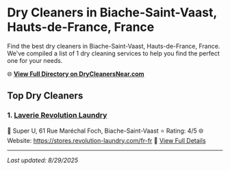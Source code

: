 # Dry Cleaners in Biache-Saint-Vaast, Hauts-de-France, France

Find the best dry cleaners in Biache-Saint-Vaast, Hauts-de-France, France. We've compiled a list of 1 dry cleaning services to help you find the perfect one for your needs.

🌐 **[View Full Directory on DryCleanersNear.com](https://drycleanersnear.com/city/France/Hauts-de-France/Biache-Saint-Vaast)**

## Top Dry Cleaners

### 1. [Laverie Revolution Laundry](https://drycleanersnear.com/dryCleaner/68ae67ebc95ff2c6096b1ac1/laverie-revolution-laundry)
📍 Super U, 61 Rue Maréchal Foch, Biache-Saint-Vaast
⭐ Rating: 4/5
🌐 Website: https://stores.revolution-laundry.com/fr-fr
🔗 [View Full Details](https://drycleanersnear.com/dryCleaner/68ae67ebc95ff2c6096b1ac1/laverie-revolution-laundry)


---

*Last updated: 8/29/2025*
